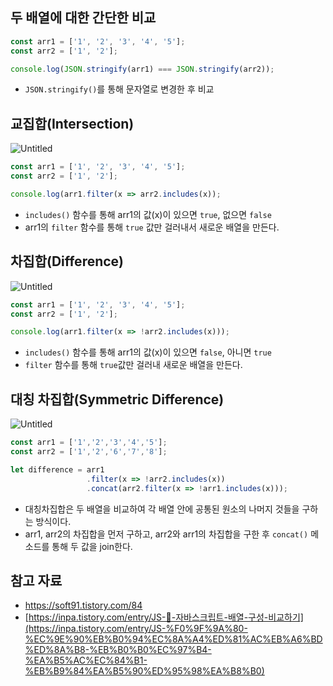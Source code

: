 ## 두 배열에 대한 간단한 비교

```jsx
const arr1 = ['1', '2', '3', '4', '5'];
const arr2 = ['1', '2'];

console.log(JSON.stringify(arr1) === JSON.stringify(arr2));
```

- `JSON.stringify()`를 통해 문자열로 변경한 후 비교

## 교집합(Intersection)

![Untitled](https://img1.daumcdn.net/thumb/R1280x0/?scode=mtistory2&fname=https%3A%2F%2Fblog.kakaocdn.net%2Fdn%2F0F5AB%2FbtqXj8ab6xf%2F4OOtDjuOa1gp5i5YJQnjS0%2Fimg.png)

```jsx
const arr1 = ['1', '2', '3', '4', '5'];
const arr2 = ['1', '2'];

console.log(arr1.filter(x => arr2.includes(x));
```

- `includes()` 함수를 통해 arr1의 값(x)이 있으면 `true`, 없으면 `false`
- arr1의 `filter` 함수를 통해 `true` 값만 걸러내서 새로운 배열을 만든다.

## 차집합(Difference)

![Untitled](https://img1.daumcdn.net/thumb/R1280x0/?scode=mtistory2&fname=https%3A%2F%2Fblog.kakaocdn.net%2Fdn%2Fbl9Ppm%2FbtqXxd2aC4Q%2FgxY6lEdQK6ZH6O89wmjvsK%2Fimg.png)

```jsx
const arr1 = ['1', '2', '3', '4', '5'];
const arr2 = ['1', '2'];

console.log(arr1.filter(x => !arr2.includes(x)));
```

- `includes()` 함수를 통해 arr1의 값(x)이 있으면 `false`, 아니면 `true`
- `filter` 함수를 통해 `true`값만 걸러내 새로운 배열을 만든다.

## 대칭 차집합(Symmetric Difference)

![Untitled](https://img1.daumcdn.net/thumb/R1280x0/?scode=mtistory2&fname=https%3A%2F%2Fblog.kakaocdn.net%2Fdn%2FlwuKV%2FbtrAj29ZRFD%2FV2jP7uO51CIiU90HwKJ5w1%2Fimg.png)

```jsx
const arr1 = ['1','2','3','4','5'];
const arr2 = ['1','2','6','7','8'];

let difference = arr1
                 .filter(x => !arr2.includes(x))
                 .concat(arr2.filter(x => !arr1.includes(x)));
```

- 대칭차집합은 두 배열을 비교하여 각 배열 안에 공통된 원소의 나머지 것들을 구하는 방식이다.
- arr1, arr2의 차집합을 먼저 구하고, arr2와 arr1의 차집합을 구한 후 `concat()` 메소드를 통해 두 값을 join한다.

## 참고 자료

- https://soft91.tistory.com/84
- [https://inpa.tistory.com/entry/JS-🚀-자바스크립트-배열-구성-비교하기](https://inpa.tistory.com/entry/JS-%F0%9F%9A%80-%EC%9E%90%EB%B0%94%EC%8A%A4%ED%81%AC%EB%A6%BD%ED%8A%B8-%EB%B0%B0%EC%97%B4-%EA%B5%AC%EC%84%B1-%EB%B9%84%EA%B5%90%ED%95%98%EA%B8%B0)